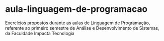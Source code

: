 # aula-linguagem-de-programacao
Exercícios propostos durante as aulas de Linguagem de Programação, referente ao primeiro semestre de Análise e Desenvolvimento de Sistemas, da Faculdade Impacta Tecnologia
